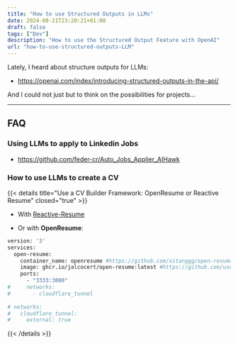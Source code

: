```yaml
---
title: "How to use Structured Outputs in LLMs"
date: 2024-08-21T23:20:21+01:00
draft: false
tags: ["Dev"] 
description: "How to use the Structured Output Feature with OpenAI"
url: "how-to-use-structured-outputs-LLM"
---
```


Lately, I heard about structure outputs for LLMs:

* https://openai.com/index/introducing-structured-outputs-in-the-api/

And I could not just but to think on the possibilities for projects...

---

## FAQ

### Using LLMs to apply to Linkedin Jobs

* https://github.com/feder-cr/Auto_Jobs_Applier_AIHawk

### How to use LLMs to create a CV

{{< details title="Use a CV Builder Framework: OpenResume or Reactive Resume" closed="true" >}}

* With [Reactive-Resume](https://fossengineer.com/open-source-curriculum/#the-reactive-resume-project)

* Or with **OpenResume**:

```sh
version: '3'
services:
  open-resume:
    container_name: openresume #https://github.com/xitanggg/open-resume
    image: ghcr.io/jalcocert/open-resume:latest #https://github.com/users/JAlcocerT/packages/container/package/open-resume
    ports:
      - "3333:3000"
#     networks:
#       - cloudflare_tunnel
          
# networks:
#   cloudflare_tunnel:
#     external: true
```

{{< /details >}}